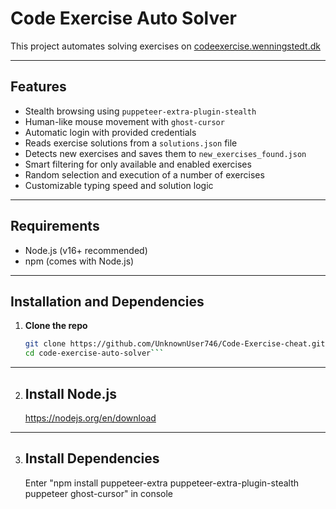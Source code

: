 # Code Exercise Auto Solver

This project automates solving exercises on [codeexercise.wenningstedt.dk](https://codeexercise.wenningstedt.dk) 

---

## Features

- Stealth browsing using `puppeteer-extra-plugin-stealth`
- Human-like mouse movement with `ghost-cursor`
- Automatic login with provided credentials
- Reads exercise solutions from a `solutions.json` file
- Detects new exercises and saves them to `new_exercises_found.json`
- Smart filtering for only available and enabled exercises
- Random selection and execution of a number of exercises
- Customizable typing speed and solution logic

---

## Requirements

- Node.js (v16+ recommended)
- npm (comes with Node.js)

---

## Installation and Dependencies

1. **Clone the repo**
   ```bash
   git clone https://github.com/UnknownUser746/Code-Exercise-cheat.git
   cd code-exercise-auto-solver```
---
2. ## Install Node.js
   https://nodejs.org/en/download
--- 
3. ## Install Dependencies
   Enter "npm install puppeteer-extra puppeteer-extra-plugin-stealth puppeteer ghost-cursor" in console
